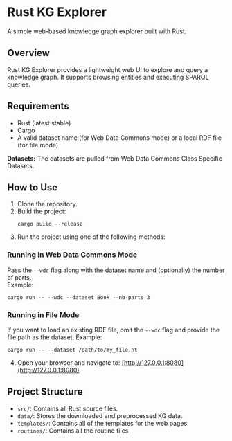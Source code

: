 # Rust KG Explorer

A simple web-based knowledge graph explorer built with Rust.

## Overview

Rust KG Explorer provides a lightweight web UI to explore and query a knowledge graph. It supports browsing entities and executing SPARQL queries.

## Requirements

- Rust (latest stable)
- Cargo
- A valid dataset name (for Web Data Commons mode) or a local RDF file (for file mode)

**Datasets:** The datasets are pulled from Web Data Commons Class Specific Datasets.

## How to Use

1. Clone the repository.
2. Build the project:
   ```
   cargo build --release
   ```
3. Run the project using one of the following methods:

### Running in Web Data Commons Mode

Pass the `--wdc` flag along with the dataset name and (optionally) the number of parts.  
Example:

```
cargo run -- --wdc --dataset Book --nb-parts 3
```

### Running in File Mode

If you want to load an existing RDF file, omit the `--wdc` flag and provide the file path as the dataset.
Example:

```
cargo run -- --dataset /path/to/my_file.nt
```

4. Open your browser and navigate to: [http://127.0.0.1:8080](http://127.0.0.1:8080)

## Project Structure

- `src/`: Contains all Rust source files.
- `data/`: Stores the downloaded and preprocessed KG data.
- `templates/`: Contains all of the templates for the web pages
- `routines/`: Contains all the routine files
